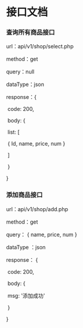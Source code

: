 # 接口文档

### 查询所有商品接口



url：api/v1/shop/select.php

method：get

query：null

dataType：json

response：{

​	code: 200,

​	body: {

​		list: [

​			{ Id, name, price, num }

​		]

​	}

}



### 添加商品接口

url：api/v1/shop/add.php

method：get

query： { name, price, num }

dataType ：json

response： {

​	code: 200,

​	body: {

​		msg: '添加成功'

​	}

}


